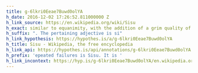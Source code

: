 ```yaml
---
title: g-6lkri0Eeae7Buwd0olYA
h_date: 2016-12-02 17:26:52.811000000 Z
h_link_source: https://en.wikipedia.org/wiki/Sisu
h_exact: similar to equanimity, with the addition of a grim quality of stress management
h_suffix: ". The pertaining adjective is si"
h_link_hypothesis: https://hypothes.is/a/g-6lkri0Eeae7Buwd0olYA
h_title: Sisu - Wikipedia, the free encyclopedia
h_link_api: https://hypothes.is/api/annotations/g-6lkri0Eeae7Buwd0olYA
h_prefix: 'epeated failures is Sisu. It is '
h_link_incontext: https://hyp.is/g-6lkri0Eeae7Buwd0olYA/en.wikipedia.org/wiki/Sisu
---
```


